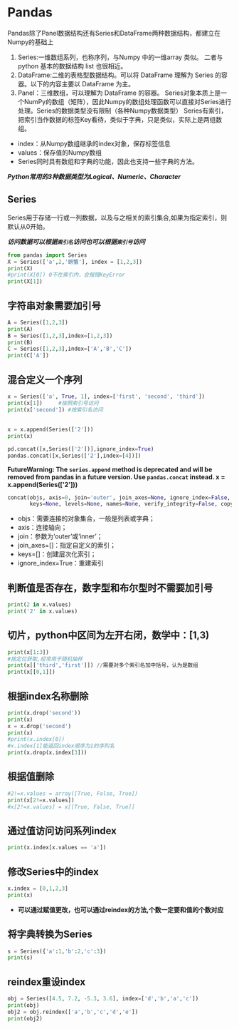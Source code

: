 # Pandas
Pandas除了Panel数据结构还有Series和DataFrame两种数据结构，都建立在Numpy的基础上
1. Series:一维数组系列，也称序列，与Numpy 中的一维array 类似。 二者与python 基本的数据结构 list 也很相近。
2. DataFrame:二维的表格型数据结构。可以将 DataFrame 理解为 Series 的容器。以下的内容主要以 DataFrame 为主。
3. Panel：三维数组，可以理解为 DataFrame 的容器。
Series对象本质上是一个NumPy的数组（矩阵），因此Numpy的数组处理函数可以直接对Series进行处理。Series的数据类型没有限制（各种Numpy数据类型）
Series有索引，把索引当作数据的标签Key看待，类似于字典，只是类似，实际上是两组数组。
+ index：从Numpy数组继承的index对象，保存标签信息
+ values：保存值的Numpy数组
+ Series同时具有数组和字典的功能，因此也支持一些字典的方法。

***Python常用的3种数据类型为Logical、Numeric、Character***

## Series
Series用于存储一行或一列数据，以及与之相关的索引集合,如果为指定索引，则默认从0开始。

***访问数据可以根据`索引名`访问也可以根据`索引号`访问***
```python
from pandas import Series
X = Series(['a',2,'螃蟹'], index = [1,2,3])
print(X)
#print(X[0]) 0不在索引内，会报错KeyError
print(X[1])
```

## 字符串对象需要加引号
```python
A = Series([1,2,3])
print(A)
B = Series([1,2,3],index=[1,2,3])
print(B)
C = Series([1,2,3],index=['A','B','C'])
print(C['A'])
```

## 混合定义一个序列
```python
x = Series(['a', True, 1], index=['first', 'second', 'third'])
print(x[1])     #按照索引号访问
print(x['second']) #按索引名访问
```

##
```python
x = x.append(Series(['2']))
print(x)

pd.concat([x,Series(['2'])],ignore_index=True)
pandas.concat([x,Series(['2'],index=[4])])
```

**FutureWarning: The `series.append` method is deprecated and will be removed from pandas in a future version. Use `pandas.concat` instead.
  x = x.append(Series(['2']))**
```python
concat(objs, axis=0, join='outer', join_axes=None, ignore_index=False, 
       keys=None, levels=None, names=None, verify_integrity=False, copy=True)
```
+ objs：需要连接的对象集合，一般是列表或字典；
+ axis：连接轴向； 
+ join：参数为‘outer’或‘inner’； 
+ join_axes=[]：指定自定义的索引； 
+ keys=[]：创建层次化索引； 
+ ignore_index=True：重建索引

## 判断值是否存在，数字型和布尔型时不需要加引号
```python
print(2 in x.values)
print('2' in x.values)
```

## 切片，python中区间为左开右闭，数学中：[1,3)
```python
print(x[1:3])
#按定位获取,经常用于随机抽样
print(x[['third','first']]) //需要对多个索引名加中括号，认为是数组
print(x[[0,1]])
```

## 根据index名称删除
```python
print(x.drop('second'))
print(x)
x = x.drop('second')
print(x)
#print(x.index[0])
#x.index[1]能返回index顺序为1的序列名
print(x.drop(x.index[3]))
```

## 根据值删除
```python
#2!=x.values = array([True, False, True])
print(x[2!=x.values])
#x[2!=x.values] = x[[True, False, True]]
```

## 通过值访问访问系列index
```python
print(x.index[x.values == 'a'])
```

## 修改Series中的index
```python
x.index = [0,1,2,3]
print(x)
```
+ **可以通过赋值更改，也可以通过reindex的方法,个数一定要和值的个数对应**

## 将字典转换为Series
```python
s = Series({'a':1,'b':2,'c':3})
print(s)
```

## reindex重设index
```python
obj = Series([4.5, 7.2, -5.3, 3.6], index=['d','b','a','c'])
print(obj)
obj2 = obj.reindex(['a','b','c','d','e'])
print(obj2)
```